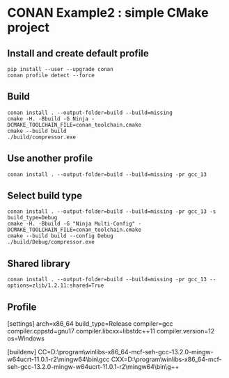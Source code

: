 # CONAN Example2 : simple CMake project

## Install and create default profile

    pip install --user --upgrade conan
    conan profile detect --force

## Build

    conan install . --output-folder=build --build=missing
    cmake -H. -Bbuild -G Ninja -DCMAKE_TOOLCHAIN_FILE=conan_toolchain.cmake
    cmake --build build
    ./build/compressor.exe

## Use another profile

    conan install . --output-folder=build --build=missing -pr gcc_13

## Select build type

    conan install . --output-folder=build --build=missing -pr gcc_13 -s build_type=Debug
    cmake -H. -Bbuild -G "Ninja Multi-Config" -DCMAKE_TOOLCHAIN_FILE=conan_toolchain.cmake
    cmake --build build --config Debug
    ./build/Debug/compressor.exe

## Shared library

    conan install . --output-folder=build --build=missing -pr gcc_13 --options=zlib/1.2.11:shared=True

## Profile

[settings]
arch=x86_64
build_type=Release
compiler=gcc
compiler.cppstd=gnu17
compiler.libcxx=libstdc++11
compiler.version=12
os=Windows

[buildenv]
CC=D:\program\winlibs-x86_64-mcf-seh-gcc-13.2.0-mingw-w64ucrt-11.0.1-r2\mingw64\bin\gcc
CXX=D:\program\winlibs-x86_64-mcf-seh-gcc-13.2.0-mingw-w64ucrt-11.0.1-r2\mingw64\bin\g++
